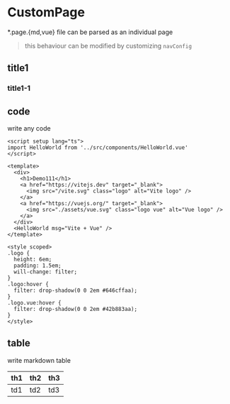 # CustomPage

*.page.{md,vue} file can be parsed as an individual page

> this behaviour can be modified by customizing `navConfig`

## title1

### title1-1

## code

write any code

```vue
<script setup lang="ts">
import HelloWorld from '../src/components/HelloWorld.vue'
</script>

<template>
  <div>
    <h1>Demo111</h1>
    <a href="https://vitejs.dev" target="_blank">
      <img src="/vite.svg" class="logo" alt="Vite logo" />
    </a>
    <a href="https://vuejs.org/" target="_blank">
      <img src="./assets/vue.svg" class="logo vue" alt="Vue logo" />
    </a>
  </div>
  <HelloWorld msg="Vite + Vue" />
</template>

<style scoped>
.logo {
  height: 6em;
  padding: 1.5em;
  will-change: filter;
}
.logo:hover {
  filter: drop-shadow(0 0 2em #646cffaa);
}
.logo.vue:hover {
  filter: drop-shadow(0 0 2em #42b883aa);
}
</style>
```

## table

write markdown table

| th1 | th2 | th3  |
| --- | --- | --- |
| td1 | td2 | td3 |
